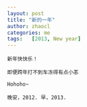 ```yaml
---
layout: post
title: "新的一年"
author: zhaocl
categories: me
tags:   [2013, New year]
---
```


    新年快快乐！

    即便跨年打不到车冻得有点小恙
 
    Hohoho~

    晚安，2012. 早，2013.



